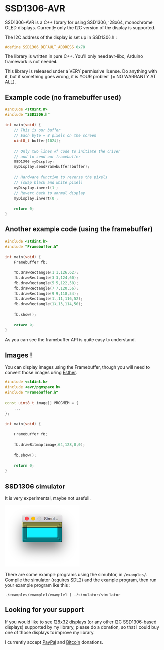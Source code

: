 # SSD1306-AVR

SSD1306-AVR is a C++ library for using SSD1306, 128x64, monochrome OLED displays. Currently only the I2C version of the display is supported.

The I2C address of the display is set up in SSD1306.h :
```C
#define SSD1306_DEFAULT_ADDRESS 0x78
```

The library is written in pure C++. You'll only need avr-libc, Arduino framework is not needed.

This library is released under a VERY permissive license. Do anything with it, but if something goes wrong, it is YOUR problem (= NO WARRANTY AT ALL).

## Example code (no framebuffer used)

```C++
#include <stdint.h>
#include "SSD1306.h"

int main(void) {
    // This is our buffer
    // Each byte = 8 pixels on the screen
    uint8_t buffer[1024];

    // Only two lines of code to initiate the driver
    // and to send our framebuffer
    SSD1306 myDisplay;
    myDisplay.sendFramebuffer(buffer);

    // Hardware function to reverse the pixels
    // (swap black and white pixel)
    myDisplay.invert(1);
    // Revert back to normal display
    myDisplay.invert(0);

    return 0;
}
```

## Another example code (using the framebuffer)

```C++
#include <stdint.h>
#include "Framebuffer.h"

int main(void) {
    Framebuffer fb;

    fb.drawRectangle(1,1,126,62);
    fb.drawRectangle(3,3,124,60);
    fb.drawRectangle(5,5,122,58);
    fb.drawRectangle(7,7,120,56);
    fb.drawRectangle(9,9,118,54);
    fb.drawRectangle(11,11,116,52);
    fb.drawRectangle(13,13,114,50);
    
    fb.show();

    return 0;
}
```

As you can see the framebuffer API is quite easy to understand.

## Images !

You can display images using the Framebuffer, though you will need to convert those images using [Esther](https://github.com/tibounise/Esther).

```C++
#include <stdint.h>
#include <avr/pgmspace.h>
#include "Framebuffer.h"

const uint8_t image[] PROGMEM = {
    ...
};

int main(void) {

    Framebuffer fb;

    fb.drawBitmap(image,64,128,0,0);
    
    fb.show();

    return 0;
}
```

## SSD1306 simulator

It is very experimental, maybe not usefull.

![The simulator in action](img/simulator1.png)

There are some example programs using the simulator, in `/examples/`. Compile the simulator (requires SDL2) and the example program, then run your example program like this :

```shell
./examples/example1/example1 | ./simulator/simulator
```

## Looking for your support

If you would like to see 128x32 displays (or any other I2C SSD1306-based displays) supported by my library, please do a donation, so that I could buy one of those displays to improve my library.

I currently accept [PayPal](https://www.paypal.com/cgi-bin/webscr?cmd=_s-xclick&hosted_button_id=K65LZXQXASC8E) and [Bitcoin](https://blockchain.info/address/13XFkvDBm8iqbwVC1egYZ8sCSu72eebJ7N) donations.
